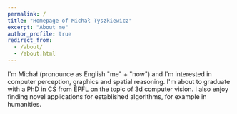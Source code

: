 ```yaml
---
permalink: /
title: "Homepage of Michał Tyszkiewicz"
excerpt: "About me"
author_profile: true
redirect_from: 
  - /about/
  - /about.html
---
```


I'm Michał (pronounce as English "me" + "how") and I'm interested in computer perception, graphics and spatial reasoning. I'm about to graduate with a PhD in CS from EPFL on the topic of 3d computer vision. I also enjoy finding novel applications for established algorithms, for example in humanities.